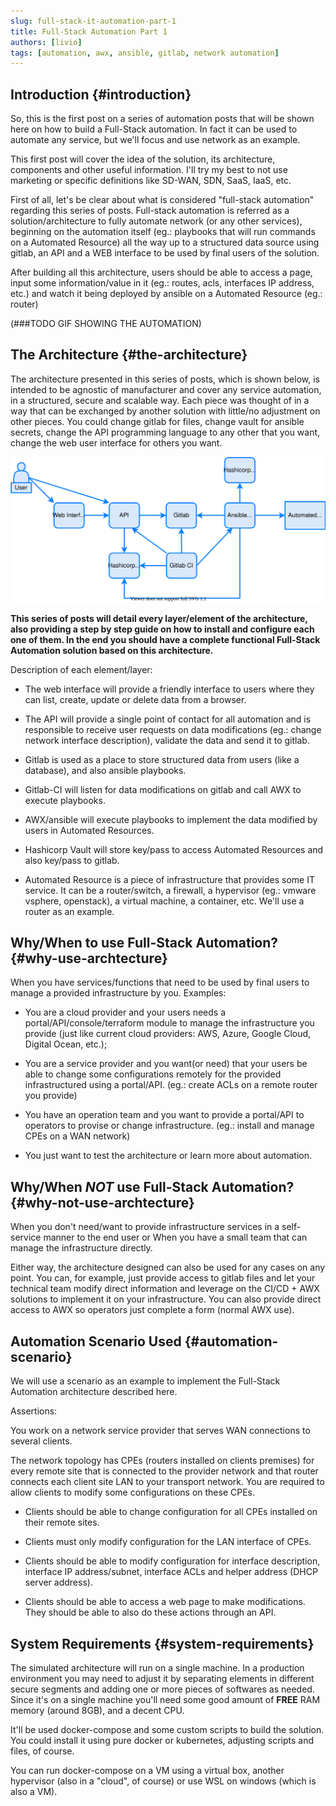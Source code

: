 ```yaml
---
slug: full-stack-it-automation-part-1
title: Full-Stack Automation Part 1
authors: [livio]
tags: [automation, awx, ansible, gitlab, network automation]
---
```


## Introduction {#introduction}

So, this is the first post on a series of automation posts that will be shown here on how to build a Full-Stack automation. In fact it can be used to automate any service, but we'll focus and use network as an example.

This first post will cover the idea of the solution, its architecture, components and other useful information. I'll try my best to not use marketing or specific definitions like SD-WAN, SDN, SaaS, IaaS, etc.


First of all, let's be clear about what is considered "full-stack automation" regarding this series of posts. Full-stack automation is referred as a solution/architecture to fully automate network (or any other services), beginning on the automation itself (eg.: playbooks that will run commands on a Automated Resource) all the way up to a structured data source using gitlab, an API and a WEB interface to be used by final users of the solution.


After building all this architecture, users should be able to access a page, input some information/value in it (eg.: routes, acls, interfaces IP address, etc.) and watch it being deployed by ansible on a Automated Resource (eg.: router)

(###TODO GIF SHOWING THE AUTOMATION)

## The Architecture {#the-architecture}

The architecture presented in this series of posts, which is shown below, is intended to be agnostic of manufacturer and cover any service automation, in a structured, secure and scalable way. Each piece was thought of in a way that can be exchanged by another solution with little/no adjustment on other pieces. You could change gitlab for files, change vault for ansible secrets, change the API programming language to any other that you want, change the web user interface for others you want.

![Architecture of Full-Stack Automation](./img/architecture_dark.svg)

**This series of posts will detail every layer/element of the architecture, also providing a step by step guide on how to install and configure each one of them. In the end you should have a complete functional Full-Stack Automation solution based on this architecture.**

Description of each element/layer:

- The web interface will provide a friendly interface to users where they can list, create, update or delete data from a browser.

- The API will provide a single point of contact for all automation and is responsible to receive user requests on data modifications (eg.: change network interface description), validate the data and send it to gitlab.

- Gitlab is used as a place to store structured data from users (like a database), and also ansible playbooks.

- Gitlab-CI will listen for data modifications on gitlab and call AWX to execute playbooks.

- AWX/ansible will execute playbooks to implement the data modified by users in Automated Resources.

- Hashicorp Vault will store key/pass to access Automated Resources and also key/pass to gitlab.

- Automated Resource is a piece of infrastructure that provides some IT service. It can be a router/switch, a firewall, a hypervisor (eg.: vmware vsphere, openstack), a virtual machine, a container, etc. We'll use a router as an example.


## Why/When to use Full-Stack Automation? {#why-use-archtecture}

When you have services/functions that need to be used by final users to manage a provided infrastructure by you. Examples:

- You are a cloud provider and your users needs a portal/API/console/terraform module to manage the infrastructure you provide (just like current cloud providers: AWS, Azure, Google Cloud, Digital Ocean, etc.);

- You are a service provider and you want(or need) that your users be able to change some configurations remotely for the provided infrastructured using a portal/API. (eg.: create ACLs on a remote router you provide)

- You have an operation team and you want to provide a portal/API to operators to provise or change infrastructure. (eg.: install and manage CPEs on a WAN network)

- You just want to test the architecture or learn more about automation.


## Why/When *NOT* use Full-Stack Automation? {#why-not-use-archtecture}


When you don't need/want to provide infrastructure services in a self-service manner to the end user or When you have a small team that can manage the infrastructure directly.

Either way, the architecture designed can also be used for any cases on any point. You can, for example, just provide access to gitlab files and let your technical team modify direct information and leverage on the CI/CD + AWX solutions to implement it on your infrastructure. You can also provide direct access to AWX so operators just complete a form (normal AWX use).


## Automation Scenario Used {#automation-scenario}

We will use a scenario as an example to implement the Full-Stack Automation architecture described here.

Assertions:

You work on a network service provider that serves WAN connections to several clients.

The network topology has CPEs (routers installed on clients premises) for every remote site that is connected to the provider network and that router connects each client site LAN to your transport network. You are required to allow clients to modify some configurations on these CPEs.

- Clients should be able to change configuration for all CPEs installed on their remote sites.

- Clients must only modify configuration for the LAN interface of CPEs.

- Clients should be able to modify configuration for interface description, interface IP address/subnet, interface ACLs and helper address (DHCP server address).

- Clients should be able to access a web page to make modifications. They should be able to also do these actions through an API.


## System Requirements {#system-requirements}

The simulated architecture will run on a single machine. In a production environment you may need to adjust it by separating elements in different secure segments and adding one or more pieces of softwares as needed. Since it's on a single machine you'll need some good amount of **FREE** RAM memory (around 8GB), and a decent CPU.

It'll be used docker-compose and some custom scripts to build the solution. You could install it using pure docker or kubernetes, adjusting scripts and files, of course.

You can run docker-compose on a VM using a virtual box, another hypervisor (also in a "cloud", of course) or use WSL on windows (which is also a VM).